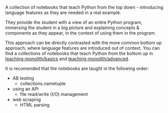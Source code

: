 A collection of notebooks that teach Python from the top down - introducing language features as they are needed in a real example.

They provide the student with a view of an entire Python program, immersing the student in a big picture and explaining concepts & components as they appear, in the context of using them in the program.

This approach can be directly contrasted with the more common bottom up approach, where language features are introduced out of context.  You can find a collections of notebooks that teach Python from the bottom up in [teaching-monolith/basics](https://github.com/ADGEfficiency/teaching-monolith/tree/master/python/basics) and [teaching-monolith/advanced](https://github.com/ADGEfficiency/teaching-monolith/tree/master/python/advanced).

It is recomended that the notebooks are taught in the following order:
- AB testing
    * collections.nametuple
- using an API
    * file read/write (I/O) management
- web scraping
    * HTML parsing